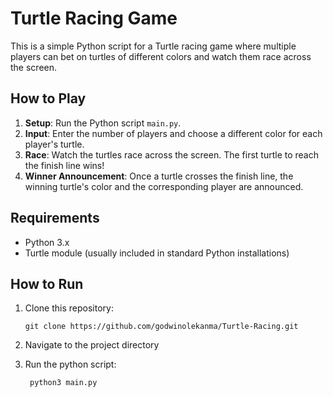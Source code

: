 # Turtle Racing Game

This is a simple Python script for a Turtle racing game where multiple players can bet on turtles of different colors and watch them race across the screen.

## How to Play

1. **Setup**: Run the Python script `main.py`.
2. **Input**: Enter the number of players and choose a different color for each player's turtle.
3. **Race**: Watch the turtles race across the screen. The first turtle to reach the finish line wins!
4. **Winner Announcement**: Once a turtle crosses the finish line, the winning turtle's color and the corresponding player are announced.

## Requirements

- Python 3.x
- Turtle module (usually included in standard Python installations)

## How to Run

1. Clone this repository:
  
       git clone https://github.com/godwinolekanma/Turtle-Racing.git

4. Navigate to the project directory

5. Run the python script:

        python3 main.py


